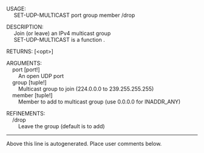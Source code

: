 USAGE:  
&nbsp;&nbsp;&nbsp;&nbsp;&nbsp;SET-UDP-MULTICAST&nbsp;port&nbsp;group&nbsp;member&nbsp;/drop  
  
DESCRIPTION:  
&nbsp;&nbsp;&nbsp;&nbsp;&nbsp;Join&nbsp;(or&nbsp;leave)&nbsp;an&nbsp;IPv4&nbsp;multicast&nbsp;group  
&nbsp;&nbsp;&nbsp;&nbsp;&nbsp;SET-UDP-MULTICAST&nbsp;is&nbsp;a&nbsp;function&nbsp;.  
  
RETURNS:&nbsp;[&lt;opt&gt;]  
  
ARGUMENTS:  
&nbsp;&nbsp;&nbsp;&nbsp;port&nbsp;[port!]  
&nbsp;&nbsp;&nbsp;&nbsp;&nbsp;&nbsp;&nbsp;&nbsp;An&nbsp;open&nbsp;UDP&nbsp;port  
&nbsp;&nbsp;&nbsp;&nbsp;group&nbsp;[tuple!]  
&nbsp;&nbsp;&nbsp;&nbsp;&nbsp;&nbsp;&nbsp;&nbsp;Multicast&nbsp;group&nbsp;to&nbsp;join&nbsp;(224.0.0.0&nbsp;to&nbsp;239.255.255.255)  
&nbsp;&nbsp;&nbsp;&nbsp;member&nbsp;[tuple!]  
&nbsp;&nbsp;&nbsp;&nbsp;&nbsp;&nbsp;&nbsp;&nbsp;Member&nbsp;to&nbsp;add&nbsp;to&nbsp;multicast&nbsp;group&nbsp;(use&nbsp;0.0.0.0&nbsp;for&nbsp;INADDR_ANY)  
  
REFINEMENTS:  
&nbsp;&nbsp;&nbsp;&nbsp;/drop  
&nbsp;&nbsp;&nbsp;&nbsp;&nbsp;&nbsp;&nbsp;&nbsp;Leave&nbsp;the&nbsp;group&nbsp;(default&nbsp;is&nbsp;to&nbsp;add)  
___
Above this line is autogenerated. Place user comments below.